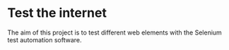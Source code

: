 # Test the internet
 The aim of this project is to test different web elements with the Selenium test automation software.
